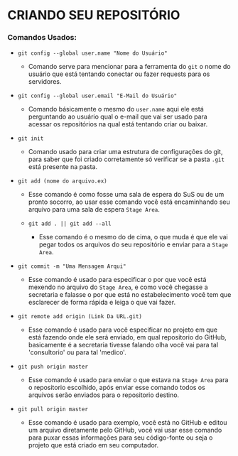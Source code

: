 # CRIANDO SEU REPOSITÓRIO

### Comandos Usados:

-  `git config --global user.name "Nome do Usuário"`
   - Comando serve para mencionar para a ferramenta do `git` o nome do usuário que está tentando conectar ou fazer requests para os servidores.

- `git config --global user.email "E-Mail do Usuário"`
  - Comando básicamente o mesmo do `user.name` aqui ele está perguntando ao usuário qual o e-mail que vai ser usado para acessar os repositórios na qual está tentando criar ou baixar.

- `git init`
  - Comando usado para criar uma estrutura de configurações do git, para saber que foi criado corretamente só verificar se a pasta `.git` está presente na pasta.

- `git add (nome do arquivo.ex)`
  - Esse comando é como fosse uma sala de espera do SuS ou de um pronto socorro, ao usar esse comando você está encaminhando seu arquivo para uma sala de espera `Stage Area`.
  
  - `git add . || git add --all`
    - Esse comando é o mesmo do de cima, o que muda é que ele vai pegar todos os arquivos do seu repositório e enviar para a `Stage Area`. 
  
- `git commit -m "Uma Mensagem Arqui"`
  - Esse comando é usado para especificar o por que você está mexendo no arquivo do `Stage Area`, e como você chegasse a secretaria e falasse o por que está no estabelecimento você tem que esclarecer de forma rápida e leiga o que vai fazer.

- `git remote add origin (Link Da URL.git)`
  - Esse comando é usado para você especificar no projeto em que está fazendo onde ele será enviado, em qual repositorio do GitHub, basicamente é a secretaria tivesse falando olha você vai para tal 'consultorio' ou para tal 'medico'.

- `git push origin master`
  - Esse comando é usado para enviar o que estava na `Stage Area` para o repositorio escolhido, após enviar esse comando todos os arquivos serão enviados para o repositorio destino.

- `git pull origin master`
  - Esse comando é usado para exemplo, você está no GitHub e editou um arquivo diretamente pelo GitHub, você vai usar esse comando para puxar essas informações para seu código-fonte ou seja o projeto que está criado em seu computador.